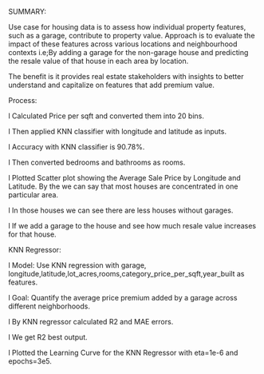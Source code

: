 SUMMARY:


Use case for housing data is to assess how individual property features, such as a garage, contribute to property value. Approach is to evaluate the impact of these features across various locations and neighbourhood contexts i.e;By adding a garage for the non-garage house and predicting the resale value of that house in each area by location.


The benefit is it provides real estate stakeholders with insights to better understand and capitalize on features that add premium value.


Process:

l Calculated Price per sqft and converted them into 20 bins.

l Then applied KNN classifier with longitude and latitude as inputs.

l Accuracy with KNN classifier is 90.78%.

l Then converted bedrooms and bathrooms as rooms.

l Plotted Scatter plot showing the Average Sale Price by Longitude and Latitude. By the we can say that most houses are concentrated in one particular area.

l In those houses we can see there are less houses without garages.

l If we add a garage to the house and see how much resale value increases for that house.


KNN Regressor:

l Model: Use KNN regression with garage, longitude,latitude,lot_acres,rooms,category_price_per_sqft,year_built as features.

l Goal: Quantify the average price premium added by a garage across different neighborhoods.

l By KNN regressor calculated R2 and MAE errors.

l We get R2 best output.

l Plotted the Learning Curve for the KNN Regressor with eta=1e-6 and epochs=3e5.
